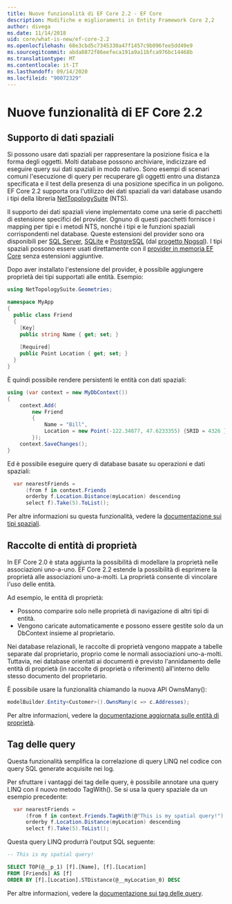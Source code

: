 ```yaml
---
title: Nuove funzionalità di EF Core 2.2 - EF Core
description: Modifiche e miglioramenti in Entity Framework Core 2,2
author: divega
ms.date: 11/14/2018
uid: core/what-is-new/ef-core-2.2
ms.openlocfilehash: 68e3cbd5c7345330a47f1457c9b096fee5dd49e9
ms.sourcegitcommit: abda0872f86eefeca191a9a11bfca976bc14468b
ms.translationtype: MT
ms.contentlocale: it-IT
ms.lasthandoff: 09/14/2020
ms.locfileid: "90072329"
---
```

# <a name="new-features-in-ef-core-22"></a>Nuove funzionalità di EF Core 2.2

## <a name="spatial-data-support"></a>Supporto di dati spaziali

Si possono usare dati spaziali per rappresentare la posizione fisica e la forma degli oggetti.
Molti database possono archiviare, indicizzare ed eseguire query sui dati spaziali in modo nativo.
Sono esempi di scenari comuni l'esecuzione di query per recuperare gli oggetti entro una distanza specificata e il test della presenza di una posizione specifica in un poligono.
EF Core 2.2 supporta ora l'utilizzo dei dati spaziali da vari database usando i tipi della libreria [NetTopologySuite](https://github.com/NetTopologySuite/NetTopologySuite) (NTS).

Il supporto dei dati spaziali viene implementato come una serie di pacchetti di estensione specifici del provider.
Ognuno di questi pacchetti fornisce i mapping per tipi e i metodi NTS, nonché i tipi e le funzioni spaziali corrispondenti nel database.
Queste estensioni del provider sono ora disponibili per [SQL Server](https://www.nuget.org/packages/Microsoft.EntityFrameworkCore.SqlServer.NetTopologySuite/), [SQLite](https://www.nuget.org/packages/Microsoft.EntityFrameworkCore.Sqlite.NetTopologySuite/) e [PostgreSQL](https://www.nuget.org/packages/Npgsql.EntityFrameworkCore.PostgreSQL.NetTopologySuite/) (dal [progetto Npgsql](https://www.npgsql.org/)).
I tipi spaziali possono essere usati direttamente con il [provider in memoria EF Core](xref:core/providers/in-memory/index) senza estensioni aggiuntive.

Dopo aver installato l'estensione del provider, è possibile aggiungere proprietà dei tipi supportati alle entità. Esempio:

``` csharp
using NetTopologySuite.Geometries;

namespace MyApp
{
  public class Friend
  {
    [Key]
    public string Name { get; set; }
  
    [Required]
    public Point Location { get; set; }
  }
}
```

È quindi possibile rendere persistenti le entità con dati spaziali:

``` csharp
using (var context = new MyDbContext())
{
    context.Add(
        new Friend
        {
            Name = "Bill",
            Location = new Point(-122.34877, 47.6233355) {SRID = 4326 }
        });
    context.SaveChanges();
}
```

Ed è possibile eseguire query di database basate su operazioni e dati spaziali:

``` csharp
  var nearestFriends =
      (from f in context.Friends
      orderby f.Location.Distance(myLocation) descending
      select f).Take(5).ToList();
```

Per altre informazioni su questa funzionalità, vedere la [documentazione sui tipi spaziali](xref:core/modeling/spatial).

## <a name="collections-of-owned-entities"></a>Raccolte di entità di proprietà

In EF Core 2.0 è stata aggiunta la possibilità di modellare la proprietà nelle associazioni uno-a-uno.
EF Core 2.2 estende la possibilità di esprimere la proprietà alle associazioni uno-a-molti.
La proprietà consente di vincolare l'uso delle entità.

Ad esempio, le entità di proprietà:

- Possono comparire solo nelle proprietà di navigazione di altri tipi di entità.
- Vengono caricate automaticamente e possono essere gestite solo da un DbContext insieme al proprietario.

Nei database relazionali, le raccolte di proprietà vengono mappate a tabelle separate dal proprietario, proprio come le normali associazioni uno-a-molti.
Tuttavia, nei database orientati ai documenti è previsto l'annidamento delle entità di proprietà (in raccolte di proprietà o riferimenti) all'interno dello stesso documento del proprietario.

È possibile usare la funzionalità chiamando la nuova API OwnsMany():

``` csharp
modelBuilder.Entity<Customer>().OwnsMany(c => c.Addresses);
```

Per altre informazioni, vedere la [documentazione aggiornata sulle entità di proprietà](xref:core/modeling/owned-entities#collections-of-owned-types).

## <a name="query-tags"></a>Tag delle query

Questa funzionalità semplifica la correlazione di query LINQ nel codice con query SQL generate acquisite nei log.

Per sfruttare i vantaggi dei tag delle query, è possibile annotare una query LINQ con il nuovo metodo TagWith().
Se si usa la query spaziale da un esempio precedente:

``` csharp
  var nearestFriends =
      (from f in context.Friends.TagWith(@"This is my spatial query!")
      orderby f.Location.Distance(myLocation) descending
      select f).Take(5).ToList();
```

Questa query LINQ produrrà l'output SQL seguente:

``` sql
-- This is my spatial query!

SELECT TOP(@__p_1) [f].[Name], [f].[Location]
FROM [Friends] AS [f]
ORDER BY [f].[Location].STDistance(@__myLocation_0) DESC
```

Per altre informazioni, vedere la [documentazione sui tag delle query](xref:core/querying/tags).
